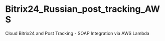 # Bitrix24_Russian_post_tracking_AWS
 Cloud Bitrix24 and Post Tracking - SOAP Integration via AWS Lambda
